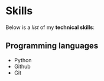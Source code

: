# Skills

Below is a _list_ of my **technical skills**:

## Programming languages
- Python
- Github
- Git

